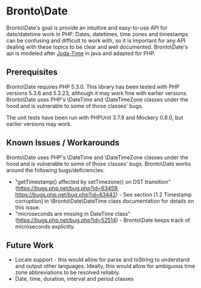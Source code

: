 # Bronto\Date #

Bronto\Date's goal is provide an intuitive and easy-to-use API for date/datetime work in PHP. Dates, datetimes, time zones and timestamps can be confusing and difficult to work with, so it is important for any API dealing with these topics to be clear and well documented. Bronto\Date's api is modeled after [Joda-Time](http://www.joda.org/joda-time/) in java and adapted for PHP.

## Prerequisites ##

Bronto\Date requires PHP 5.3.0. This library has been tested with PHP versions 5.3.6 and 5.3.23, although it may work fine with earlier versions. Bronto\Date uses PHP's \DateTime and \DateTimeZone classes under the hood and is vulnerable to some of those classes' bugs.

The unit tests have been run with PHPUnit 3.7.9 and Mockery 0.8.0, but earlier versions may work.

## Known Issues / Workarounds ##

Bronto\Date uses PHP's \DateTime and \DateTimeZone classes under the hood and is vulnerable to some of those classes' bugs. Bronto\Date works around the following bugs/deficiencies:

* "getTimestamp() affected by setTimezone() on DST transition" (https://bugs.php.net/bug.php?id=63459, https://bugs.php.net/bug.php?id=63442) - See section [1.2 Timestamp corruption] in \Bronto\Date\DateTime class documentation for details on this issue.
* "microseconds are missing in DateTime class" (https://bugs.php.net/bug.php?id=52514) - Bronto\Date keeps track of microseconds explicitly.

## Future Work ##

* Locale support - this would allow for parse and toString to understand and output other languages. Ideally, this would allow for ambiguous time zone abbreviations to be resolved reliably.
* Date, time, duration, interval and period classes
